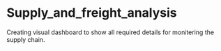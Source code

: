 # Supply_and_freight_analysis
Creating visual dashboard to show all required details for monitering the supply chain.
